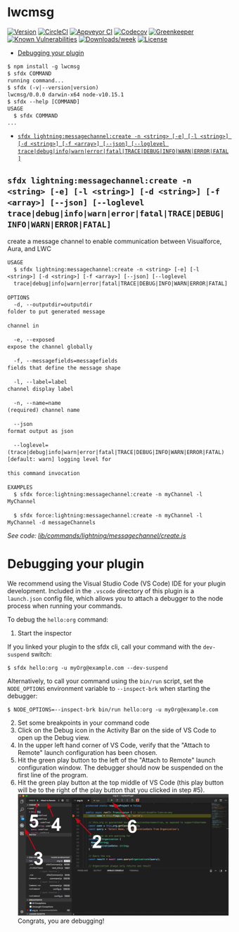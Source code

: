 lwcmsg
======



[![Version](https://img.shields.io/npm/v/lwcmsg.svg)](https://npmjs.org/package/lwcmsg)
[![CircleCI](https://circleci.com/gh/dcarroll/lwcmsg/tree/master.svg?style=shield)](https://circleci.com/gh/dcarroll/lwcmsg/tree/master)
[![Appveyor CI](https://ci.appveyor.com/api/projects/status/github/dcarroll/lwcmsg?branch=master&svg=true)](https://ci.appveyor.com/project/heroku/lwcmsg/branch/master)
[![Codecov](https://codecov.io/gh/dcarroll/lwcmsg/branch/master/graph/badge.svg)](https://codecov.io/gh/dcarroll/lwcmsg)
[![Greenkeeper](https://badges.greenkeeper.io/dcarroll/lwcmsg.svg)](https://greenkeeper.io/)
[![Known Vulnerabilities](https://snyk.io/test/github/dcarroll/lwcmsg/badge.svg)](https://snyk.io/test/github/dcarroll/lwcmsg)
[![Downloads/week](https://img.shields.io/npm/dw/lwcmsg.svg)](https://npmjs.org/package/lwcmsg)
[![License](https://img.shields.io/npm/l/lwcmsg.svg)](https://github.com/dcarroll/lwcmsg/blob/master/package.json)

<!-- toc -->
* [Debugging your plugin](#debugging-your-plugin)
<!-- tocstop -->
<!-- install -->
<!-- usage -->
```sh-session
$ npm install -g lwcmsg
$ sfdx COMMAND
running command...
$ sfdx (-v|--version|version)
lwcmsg/0.0.0 darwin-x64 node-v10.15.1
$ sfdx --help [COMMAND]
USAGE
  $ sfdx COMMAND
...
```
<!-- usagestop -->
<!-- commands -->
* [`sfdx lightning:messagechannel:create -n <string> [-e] [-l <string>] [-d <string>] [-f <array>] [--json] [--loglevel trace|debug|info|warn|error|fatal|TRACE|DEBUG|INFO|WARN|ERROR|FATAL]`](#sfdx-lightningmessagechannelcreate--n-string--e--l-string--d-string--f-array---json---loglevel-tracedebuginfowarnerrorfataltracedebuginfowarnerrorfatal)

## `sfdx lightning:messagechannel:create -n <string> [-e] [-l <string>] [-d <string>] [-f <array>] [--json] [--loglevel trace|debug|info|warn|error|fatal|TRACE|DEBUG|INFO|WARN|ERROR|FATAL]`

create a message channel to enable communication between Visualforce, Aura, and LWC

```
USAGE
  $ sfdx lightning:messagechannel:create -n <string> [-e] [-l <string>] [-d <string>] [-f <array>] [--json] [--loglevel 
  trace|debug|info|warn|error|fatal|TRACE|DEBUG|INFO|WARN|ERROR|FATAL]

OPTIONS
  -d, --outputdir=outputdir                                                         folder to put generated message
                                                                                    channel in

  -e, --exposed                                                                     expose the channel globally

  -f, --messagefields=messagefields                                                 fields that define the message shape

  -l, --label=label                                                                 channel display label

  -n, --name=name                                                                   (required) channel name

  --json                                                                            format output as json

  --loglevel=(trace|debug|info|warn|error|fatal|TRACE|DEBUG|INFO|WARN|ERROR|FATAL)  [default: warn] logging level for
                                                                                    this command invocation

EXAMPLES
  $ sfdx force:lightning:messagechannel:create -n myChannel -l MyChannel
  
  $ sfdx force:lightning:messagechannel:create -n myChannel -l MyChannel -d messageChannels
```

_See code: [lib/commands/lightning/messagechannel/create.js](https://github.com/dcarroll/lwcmsg/blob/v0.0.0/lib/commands/lightning/messagechannel/create.js)_
<!-- commandsstop -->
<!-- debugging-your-plugin -->
# Debugging your plugin
We recommend using the Visual Studio Code (VS Code) IDE for your plugin development. Included in the `.vscode` directory of this plugin is a `launch.json` config file, which allows you to attach a debugger to the node process when running your commands.

To debug the `hello:org` command: 
1. Start the inspector
  
If you linked your plugin to the sfdx cli, call your command with the `dev-suspend` switch: 
```sh-session
$ sfdx hello:org -u myOrg@example.com --dev-suspend
```
  
Alternatively, to call your command using the `bin/run` script, set the `NODE_OPTIONS` environment variable to `--inspect-brk` when starting the debugger:
```sh-session
$ NODE_OPTIONS=--inspect-brk bin/run hello:org -u myOrg@example.com
```

2. Set some breakpoints in your command code
3. Click on the Debug icon in the Activity Bar on the side of VS Code to open up the Debug view.
4. In the upper left hand corner of VS Code, verify that the "Attach to Remote" launch configuration has been chosen.
5. Hit the green play button to the left of the "Attach to Remote" launch configuration window. The debugger should now be suspended on the first line of the program. 
6. Hit the green play button at the top middle of VS Code (this play button will be to the right of the play button that you clicked in step #5).
<br><img src=".images/vscodeScreenshot.png" width="480" height="278"><br>
Congrats, you are debugging!

